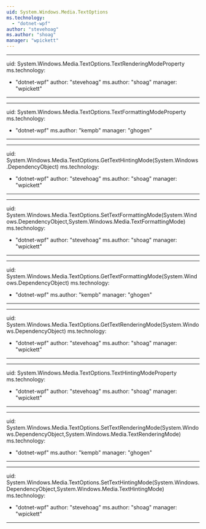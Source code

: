 ```yaml
---
uid: System.Windows.Media.TextOptions
ms.technology: 
  - "dotnet-wpf"
author: "stevehoag"
ms.author: "shoag"
manager: "wpickett"
---
```


---
uid: System.Windows.Media.TextOptions.TextRenderingModeProperty
ms.technology: 
  - "dotnet-wpf"
author: "stevehoag"
ms.author: "shoag"
manager: "wpickett"
---

---
uid: System.Windows.Media.TextOptions.TextFormattingModeProperty
ms.technology: 
  - "dotnet-wpf"
ms.author: "kempb"
manager: "ghogen"
---

---
uid: System.Windows.Media.TextOptions.GetTextHintingMode(System.Windows.DependencyObject)
ms.technology: 
  - "dotnet-wpf"
author: "stevehoag"
ms.author: "shoag"
manager: "wpickett"
---

---
uid: System.Windows.Media.TextOptions.SetTextFormattingMode(System.Windows.DependencyObject,System.Windows.Media.TextFormattingMode)
ms.technology: 
  - "dotnet-wpf"
author: "stevehoag"
ms.author: "shoag"
manager: "wpickett"
---

---
uid: System.Windows.Media.TextOptions.GetTextFormattingMode(System.Windows.DependencyObject)
ms.technology: 
  - "dotnet-wpf"
ms.author: "kempb"
manager: "ghogen"
---

---
uid: System.Windows.Media.TextOptions.GetTextRenderingMode(System.Windows.DependencyObject)
ms.technology: 
  - "dotnet-wpf"
author: "stevehoag"
ms.author: "shoag"
manager: "wpickett"
---

---
uid: System.Windows.Media.TextOptions.TextHintingModeProperty
ms.technology: 
  - "dotnet-wpf"
author: "stevehoag"
ms.author: "shoag"
manager: "wpickett"
---

---
uid: System.Windows.Media.TextOptions.SetTextRenderingMode(System.Windows.DependencyObject,System.Windows.Media.TextRenderingMode)
ms.technology: 
  - "dotnet-wpf"
ms.author: "kempb"
manager: "ghogen"
---

---
uid: System.Windows.Media.TextOptions.SetTextHintingMode(System.Windows.DependencyObject,System.Windows.Media.TextHintingMode)
ms.technology: 
  - "dotnet-wpf"
author: "stevehoag"
ms.author: "shoag"
manager: "wpickett"
---
